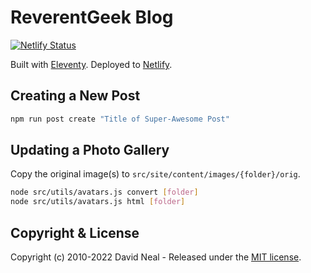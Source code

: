 # ReverentGeek Blog

[![Netlify Status](https://api.netlify.com/api/v1/badges/34284d7b-11e9-4ae0-81a6-eac37da2b351/deploy-status)](https://app.netlify.com/sites/reverentgeek/deploys)

Built with [Eleventy](https://www.11ty.io). Deployed to [Netlify](https://www.netlify.com/).

## Creating a New Post

```sh
npm run post create "Title of Super-Awesome Post"
```

## Updating a Photo Gallery

Copy the original image(s) to `src/site/content/images/{folder}/orig`.

```sh
node src/utils/avatars.js convert [folder]
node src/utils/avatars.js html [folder]
```

## Copyright & License

Copyright (c) 2010-2022 David Neal - Released under the [MIT license](LICENSE).
